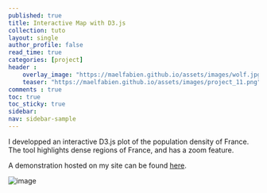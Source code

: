 ```yaml
---
published: true
title: Interactive Map with D3.js
collection: tuto
layout: single
author_profile: false
read_time: true
categories: [project]
header :
    overlay_image: "https://maelfabien.github.io/assets/images/wolf.jpg"
    teaser: "https://maelfabien.github.io/assets/images/project_11.png"
comments : true
toc: true
toc_sticky: true
sidebar:
nav: sidebar-sample
---
```


I developped an interactive D3.js plot of the population density of France. The tool highlights dense regions of France, and has a zoom feature.

A demonstration hosted on my site can be found [here](https://maelfabien.github.io/viz).

![image](https://maelfabien.github.io/assets/images/map_d3.jpg)
